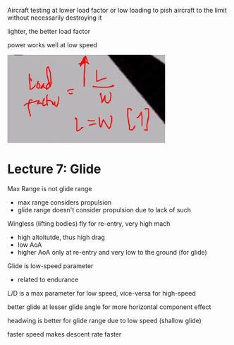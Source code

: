 Aircraft testing at lower load factor or low loading to pish aircraft to the limit without necessarily destroying it

lighter, the better load factor

power works well at low speed

![Pasted image 20240429160114.png](./Fleeting%20Notes/Pasted%20image%2020240429160114.png)

# Lecture 7: Glide
Max Range is not glide range
- max range considers propulsion
- glide range doesn't consider propulsion due to lack of such

Wingless (lifting bodies) fly for re-entry, very high mach
- high altoitutde, thus high drag
- low AoA
- higher AoA only at re-entry and very low to the ground (for glide)

Glide is low-speed parameter
- related to endurance

L/D is a max parameter for low speed, vice-versa for high-speed

better glide at lesser glide angle for more horizontal component effect

headwing is better for glide range due to low speed (shallow glide)

faster speed makes descent rate faster

